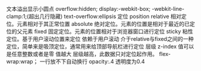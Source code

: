 文本溢出显示小圆点
    overflow:hidden;
    display:-webkit-box;
    -webkit-line-clamp:1;(超出几行隐藏)
    text-overflow:ellipsis
定位
    position
        relative
            相对定位。元素相对于其正常位置
        absolute
            绝对定位。元素的位置是相对于最近的已定位的父元素
        fixed
            固定定位。元素的位置相对于浏览器窗口进行定位
        sticky
            粘性定位。基于用户滚动位置来定位 依赖于用户滚动 介于relative与fixed之间的一种定位，简单来是吸顶定位，通常用来给顶部导航栏进行定位
层级
    z-index
        值可以是任意整数或者是零    值越大 层级越高，此数据只对定位起作用。
flex-wrap:wrap；
    一行放不下自动换行
opacity:.4
    透明度为0.4